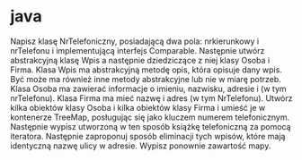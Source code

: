 # java
Napisz klasę NrTelefoniczny, posiadającą dwa pola: nrkierunkowy i nrTelefonu i implementującą interfejs Comparable. Następnie utwórz abstrakcyjną klasę Wpis a następnie dziedziczące z niej klasy Osoba i Firma. Klasa Wpis ma abstrakcyjną metodę opis, która opisuje dany wpis. Być może ma również inne metody abstrakcyjne lub nie w miarę potrzeb. Klasa Osoba ma zawierać informacje o imieniu, nazwisku, adresie i (w tym nrTelefonu). Klasa Firma ma mieć nazwę i adres (w tym NrTelefonu). Utwórz kilka obiektów klasy Osoba i kilka obiektów klasy Firma i umieść je w kontenerze TreeMap, posługując się jako kluczem numerem telefonicznym. Następnie wypisz utworzoną w ten sposób książkę telefoniczną za pomocą iteratora. Następnie zaproponuj sposób eliminacji tych wpisów, które mają identyczną nazwę ulicy w adresie. Wypisz ponownie zawartość mapy.
